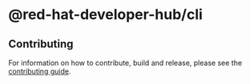 # @red-hat-developer-hub/cli

## Contributing

For information on how to contribute, build and release, please see the [contributing guide](CONTRIBUTING.md).
